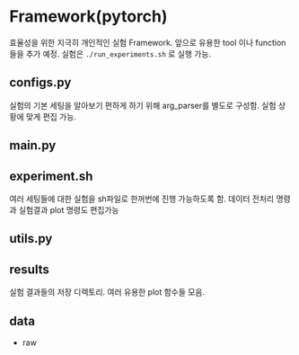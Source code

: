 # Framework(pytorch)
효율성을 위한 지극히 개인적인 실험 Framework.
앞으로 유용한 tool 이나 function들을 추가 예정.
실험은 `./run_experiments.sh` 로 실행 가능.

## configs.py
실험의 기본 세팅을 알아보기 편하게 하기 위해 arg_parser를 별도로 구성함.
실험 상황에 맞게 편집 가능.

## main.py



## experiment.sh
여러 세팅들에 대한 실험을 sh파일로 한꺼번에 진행 가능하도록 함.
데이터 전처리 명령과 실험결과 plot 명령도 편집가능

## utils.py

## results
실험 결과들의 저장 디렉토리.
여러 유용한 plot 함수들 모음.

## data
* raw

